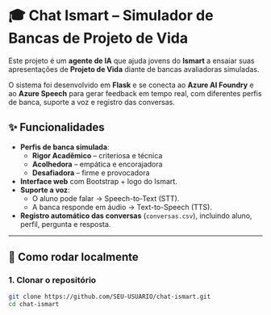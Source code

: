 # 🎓 Chat Ismart – Simulador de Bancas de Projeto de Vida

Este projeto é um **agente de IA** que ajuda jovens do **Ismart** a ensaiar suas apresentações de **Projeto de Vida** diante de bancas avaliadoras simuladas.  

O sistema foi desenvolvido em **Flask** e se conecta ao **Azure AI Foundry** e ao **Azure Speech** para gerar feedback em tempo real, com diferentes perfis de banca, suporte a voz e registro das conversas.

## ✨ Funcionalidades
- **Perfis de banca simulada**:  
  - **Rigor Acadêmico** – criteriosa e técnica  
  - **Acolhedora** – empática e encorajadora  
  - **Desafiadora** – firme e provocadora  
- **Interface web** com Bootstrap + logo do Ismart.  
- **Suporte a voz**:  
  - O aluno pode falar → Speech-to-Text (STT).  
  - A banca responde em áudio → Text-to-Speech (TTS).  
- **Registro automático das conversas** (`conversas.csv`), incluindo aluno, perfil, pergunta e resposta.

---

## 🚀 Como rodar localmente

### 1. Clonar o repositório
```bash
git clone https://github.com/SEU-USUARIO/chat-ismart.git
cd chat-ismart

